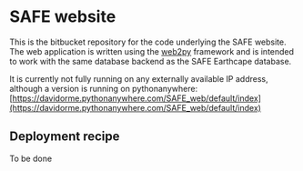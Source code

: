 # SAFE website #

This is the bitbucket repository for the code underlying the SAFE website. The web application is written using the [web2py](http://web2py.com/) framework and is intended to work with the same database backend as the SAFE Earthcape database.

It is currently not fully running on any externally available IP address, although a version is running on pythonanywhere: [https://davidorme.pythonanywhere.com/SAFE_web/default/index](https://davidorme.pythonanywhere.com/SAFE_web/default/index)

## Deployment recipe ##

To be done